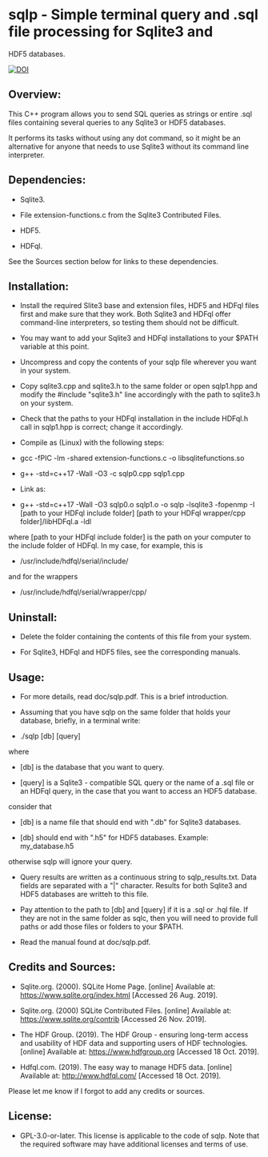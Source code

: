 # sqlp - Simple terminal query and .sql file processing for Sqlite3 and
HDF5 databases.

[![DOI](https://zenodo.org/badge/DOI/10.5281/zenodo.3471779.svg)](https://doi.org/10.5281/zenodo.3471779)


## Overview:

This C++ program allows you to send SQL queries as strings or entire .sql files 
containing several queries to any Sqlite3 or HDF5 databases.

It performs its tasks without using any dot command, so it might be an
alternative for anyone that needs to use Sqlite3 without its command line
interpreter.


## Dependencies:

* Sqlite3.

* File extension-functions.c from the Sqlite3 Contributed Files.

* HDF5.

* HDFql.

See the Sources section below for links to these dependencies.


## Installation:

* Install the required Slite3 base and extension files, HDF5 and HDFql files 
first and make sure that they work. Both Sqlite3 and HDFql offer command-line 
interpreters, so testing them should not be difficult.

* You may want to add your Sqlite3 and HDFql installations to your $PATH
variable at this point.

* Uncompress and copy the contents of your sqlp file wherever you want in your
system.

* Copy sqlite3.cpp and sqlite3.h to the same folder or open sqlp1.hpp and
modify the #include "sqlite3.h" line accordingly with the path to sqlite3.h
on your system.

* Check that the paths to your HDFql installation in the include HDFql.h call
in sqlp1.hpp is correct; change it accordingly.


* Compile as (Linux) with the following steps:

- gcc -fPIC -lm -shared extension-functions.c -o libsqlitefunctions.so

- g++ -std=c++17 -Wall -O3 -c sqlp0.cpp sqlp1.cpp

* Link as:

- g++ -std=c++17 -Wall -O3 sqlp0.o sqlp1.o -o sqlp -lsqlite3 -fopenmp -I
  [path to your HDFql include folder]
  [path to your HDFql wrapper/cpp folder]/libHDFql.a -ldl

where [path to your HDFql include folder] is the path on your computer to
the include folder of HDFql. In my case, for example, this is

- /usr/include/hdfql/serial/include/

and for the wrappers

- /usr/include/hdfql/serial/wrapper/cpp/


## Uninstall:

* Delete the folder containing the contents of this file from your system.

* For Sqlite3, HDFql and HDF5 files, see the corresponding manuals.


## Usage:

* For more details, read doc/sqlp.pdf. This is a brief introduction.

* Assuming that you have sqlp on the same folder that holds your database, 
briefly, in a terminal write:

- ./sqlp [db] [query]

where

- [db] is the database that you want to query.

- [query] is a Sqlite3 - compatible SQL query or the name of a .sql file
  or an HDFql query, in the case that you want to access an HDF5 database.

consider that

- [db] is a name file that should end with ".db" for Sqlite3 databases.

- [db] should end with ".h5" for HDF5 databases. Example: my_database.h5

otherwise sqlp will ignore your query.

* Query results are written as a continuous string to sqlp_results.txt. Data 
fields are separated with a "|" character. Results for both Sqlite3 and
HDF5 databases are writteh to this file.

* Pay attention to the path to [db] and [query] if it is a .sql or .hql file.
If they are not in the same folder as sqlc, then you will need to provide
full paths or add those files or folders to your $PATH.

* Read the manual found at doc/sqlp.pdf.


## Credits and Sources:

* Sqlite.org. (2000). SQLite Home Page. [online] Available at: 
https://www.sqlite.org/index.html [Accessed 26 Aug. 2019].

* Sqlite.org. (2000) SQLite Contributed Files. [online] Available at:
https://www.sqlite.org/contrib [Accessed 26 Nov. 2019].

* The HDF Group. (2019). The HDF Group - ensuring long-term access and
usability of HDF data and supporting users of HDF technologies. [online]
Available at: https://www.hdfgroup.org [Accessed 18 Oct. 2019].


* Hdfql.com. (2019). The easy way to manage HDF5 data. [online] Available
at: http://www.hdfql.com/ [Accessed 18 Oct. 2019].


Please let me know if I forgot to add any credits or sources.


## License:

* GPL-3.0-or-later. This license is applicable to the code of sqlp. Note that
the required software may have additional licenses and terms of use.


